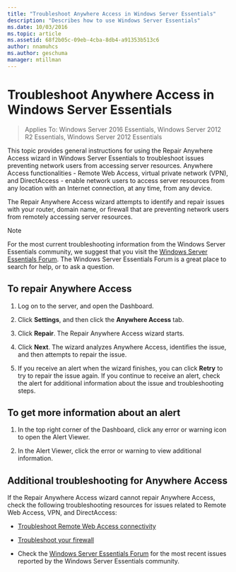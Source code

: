 ```yaml
---
title: "Troubleshoot Anywhere Access in Windows Server Essentials"
description: "Describes how to use Windows Server Essentials"
ms.date: 10/03/2016
ms.topic: article
ms.assetid: 68f2b05c-09eb-4cba-8db4-a91353b513c6
author: nnamuhcs
ms.author: geschuma
manager: mtillman
---
```


# Troubleshoot Anywhere Access in Windows Server Essentials

>Applies To: Windows Server 2016 Essentials, Windows Server 2012 R2 Essentials, Windows Server 2012 Essentials

This topic provides general instructions for using the Repair Anywhere Access wizard in  Windows Server Essentials to troubleshoot issues preventing network users from accessing server resources. Anywhere Access functionalities - Remote Web Access, virtual private network (VPN), and DirectAccess - enable network users to access server resources from any location with an Internet connection, at any time, from any device.

The Repair Anywhere Access wizard attempts to identify and repair issues with your router, domain name, or firewall that are preventing network users from remotely accessing server resources.

> [!NOTE]
> For the most current troubleshooting information from the  Windows Server Essentials community, we suggest that you visit the [Windows Server Essentials Forum](/answers/topics/windows-server-essentials.html). The Windows Server Essentials Forum is a great place to search for help, or to ask a question.

## To repair Anywhere Access

1. Log on to the server, and open the Dashboard.

2. Click **Settings**, and then click the **Anywhere Access** tab.

3. Click **Repair**. The Repair Anywhere Access wizard starts.

4. Click **Next**. The wizard analyzes Anywhere Access, identifies the issue, and then attempts to repair the issue.

5. If you receive an alert when the wizard finishes, you can click **Retry** to try to repair the issue again. If you continue to receive an alert, check the alert for additional information about the issue and troubleshooting steps.

## To get more information about an alert

1. In the top right corner of the Dashboard, click any error or warning icon to open the Alert Viewer.

2. In the Alert Viewer, click the error or warning to view additional information.

## Additional troubleshooting for Anywhere Access
 If the Repair Anywhere Access wizard cannot repair Anywhere Access, check the following troubleshooting resources for issues related to Remote Web Access, VPN, and DirectAccess:

- [Troubleshoot Remote Web Access connectivity](Troubleshoot-Remote-Web-Access-connectivity-in-Windows-Server-Essentials.md)

- [Troubleshoot your firewall](Troubleshoot-your-firewall-in-Windows-Server-Essentials.md)

- Check the [Windows Server Essentials Forum](/answers/topics/windows-server-essentials.html) for the most recent issues reported by the  Windows Server Essentials community.